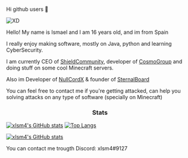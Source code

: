 Hi github users 👋

![XD](https://user-images.githubusercontent.com/76608233/111705165-9724fc00-8840-11eb-8d6e-c568082c31ad.PNG)

Hello! My name is Ismael and I am 16 years old, and im from Spain

I really enjoy making software, mostly on Java, python and learning CyberSecurity.

I am currently CEO of [ShieldCommunity](https://github.com/ShieldCommunity), developer of [CosmoGroup](https://github.com/cosmogrp) and doing stuff on some cool Minecraft servers.

Also im Developer of [NullCordX](https://www.mc-market.org/resources/22322/) & founder of [SternalBoard](https://www.spigotmc.org/resources/sternalboard-lightweight-animated-scoreboard.89245/)

You can feel free to contact me if you're getting attacked, can help you solving attacks on any type of software (specially on Minecraft)

<h3 align="center">Stats</h3>

[![xIsm4's GitHub stats](https://github-readme-stats.vercel.app/api?username=xIsm4&show_icons=true&theme=merko)](https://github.com/xIsm4/)   [![Top Langs](https://github-readme-stats.vercel.app/api/top-langs/?username=xIsm4&layout=compact&theme=tokyonight)](https://github.com/xIsm4/)


[![xIsm4's GitHub stats](https://visitor-badge.laobi.icu/badge?page_id=xIsm4.readme.visitor-badge)](https://github.com/xIsm4/) 

You can contact me trougth Discord: xIsm4#9127

